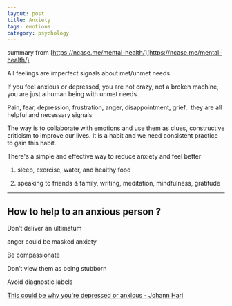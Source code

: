 ```yaml
---
layout: post
title: Anxiety  
tags: emotions
category: psychology
---
```

 
summary from [https://ncase.me/mental-health/](https://ncase.me/mental-health/)

All feelings are imperfect signals about met/unmet needs. 

If you feel anxious or depressed, you are not crazy, not a broken machine, you are just a human being with unmet needs.

Pain, fear, depression, frustration, anger, disappointment, grief.. they are all helpful and necessary signals

The way is to collaborate with emotions and use them as clues, constructive criticism to improve our lives. It is a habit and we need consistent practice to gain this habit. 

There's a simple and effective way to reduce anxiety and feel better 

1. sleep, exercise, water, and healthy food 

2. speaking to friends & family, writing, meditation, mindfulness, gratitude  

---

## How to help to an anxious person ?

Don’t deliver an ultimatum

anger could be masked anxiety

Be compassionate

Don’t view them as being stubborn

Avoid diagnostic labels


[This could be why you're depressed or anxious - Johann Hari](https://www.youtube.com/watch?v=MB5IX-np5fE)

